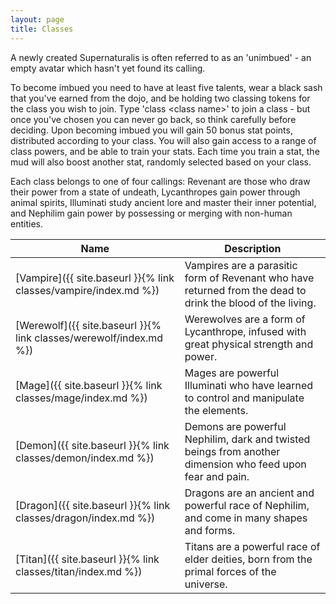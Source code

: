 ```yaml
---
layout: page
title: Classes
---
```


A newly created Supernaturalis is often referred to as an 'unimbued' - an empty
avatar which hasn't yet found its calling.

To become imbued you need to have at least five talents, wear a black sash
that you've earned from the dojo, and be holding two classing tokens for the
class you wish to join.  Type 'class \<class name>' to join a class - but once
you've chosen you can never go back, so think carefully before deciding.  Upon
becoming imbued you will gain 50 bonus stat points, distributed according to
your class.  You will also gain access to a range of class powers, and be able
to train your stats.  Each time you train a stat, the mud will also boost
another stat, randomly selected based on your class.

Each class belongs to one of four callings: Revenant are those who draw their
power from a state of undeath, Lycanthropes gain power through animal spirits,
Illuminati study ancient lore and master their inner potential, and Nephilim
gain power by possessing or merging with non-human entities.

Name                                                               | Description
---                                                                | ---
[Vampire]({{ site.baseurl }}{% link classes/vampire/index.md %})   | Vampires are a parasitic form of Revenant who have returned from the dead to drink the blood of the living.
[Werewolf]({{ site.baseurl }}{% link classes/werewolf/index.md %}) | Werewolves are a form of Lycanthrope, infused with great physical strength and power.
[Mage]({{ site.baseurl }}{% link classes/mage/index.md %})         | Mages are powerful Illuminati who have learned to control and manipulate the elements.
[Demon]({{ site.baseurl }}{% link classes/demon/index.md %})       | Demons are powerful Nephilim, dark and twisted beings from another dimension who feed upon fear and pain.
[Dragon]({{ site.baseurl }}{% link classes/dragon/index.md %})     | Dragons are an ancient and powerful race of Nephilim, and come in many shapes and forms.
[Titan]({{ site.baseurl }}{% link classes/titan/index.md %})       | Titans are a powerful race of elder deities, born from the primal forces of the universe.
